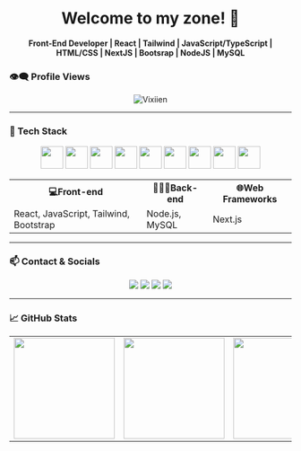 <h1 align="center">Welcome to my zone! 🚀</h1>

<p align="center">
  <b>Front-End Developer | React | Tailwind | JavaScript/TypeScript | HTML/CSS | NextJS | Bootsrap | NodeJS | MySQL</b>
</p>

### 👁️‍🗨️ Profile Views 

<p align="center">
  <img src="https://komarev.com/ghpvc/?username=Vixiien&label=Profile%20views&color=0e75b6&style=flat" alt="Vixiien" />
</p>

---

### 🧠 Tech Stack
<p align="center">
  <img src="https://cdn.jsdelivr.net/gh/devicons/devicon/icons/html5/html5-original.svg" width="40"/>
  <img src="https://cdn.jsdelivr.net/gh/devicons/devicon/icons/css3/css3-original.svg" width="40"/>
  <img src="https://cdn.jsdelivr.net/gh/devicons/devicon/icons/javascript/javascript-original.svg" width="40"/>
  <img src="https://cdn.jsdelivr.net/gh/devicons/devicon/icons/react/react-original.svg" width="40"/>
  <img src="https://cdn.jsdelivr.net/gh/devicons/devicon/icons/typescript/typescript-original.svg" width="40"/>
  <img src="https://cdn.jsdelivr.net/gh/devicons/devicon/icons/git/git-original.svg" width="40"/>
  <img src="https://cdn.jsdelivr.net/gh/devicons/devicon/icons/nextjs/nextjs-original.svg" width="40"/>
  <img src="https://cdn.jsdelivr.net/gh/devicons/devicon/icons/nodejs/nodejs-original.svg" width="40"/>
  <img src="https://cdn.jsdelivr.net/gh/devicons/devicon/icons/mysql/mysql-original.svg" width="40"/>
</p>
<table align="center">
  <tr>
    <th>💻Front-end</th>
    <th>👨🏻‍💻Back-end</th>
    <th>🌐Web Frameworks</th>
  </tr>
  <tr>
    <td>React, JavaScript, Tailwind, Bootstrap</td>
    <td>Node.js, MySQL</td>
    <td>Next.js</td>
  </tr>
</table>

---

### 📫 Contact & Socials

<p align="center">
  <a href="mailto:vicocasla14@gmail.com"><img src="https://img.shields.io/badge/Gmail-D14836?style=for-the-badge&logo=gmail&logoColor=white"></a>
  <a href="https://github.com/Vixiien"><img src="https://img.shields.io/badge/GitHub-000000?style=for-the-badge&logo=github&logoColor=white"></a>
  <a href="https://www.linkedin.com/in/vic-ocasla"><img src="https://img.shields.io/badge/LinkedIn-0077B5?style=for-the-badge&logo=linkedin&logoColor=white"></a>
  <a href="https://www.instagram.com/vixxieenn"><img src="https://img.shields.io/badge/Instagram-E4405F?style=for-the-badge&logo=instagram&logoColor=white"></a>
</p>

---

### 📈 GitHub Stats
<table align="center">
  <tr>
    <td>
      <img src="https://github-readme-stats.vercel.app/api?username=Vixiien&show_icons=true&theme=tokyonight" height="180"/>
    </td>
    <td>
      <img src="https://github-readme-stats.vercel.app/api/top-langs/?username=Vixiien&layout=compact&theme=tokyonight" height="180"/>
    </td>
    <td>
      <img src="https://github-readme-streak-stats.herokuapp.com/?user=Vixiien&theme=tokyonight" height="180"/>
    </td>
  </tr>
</table>





